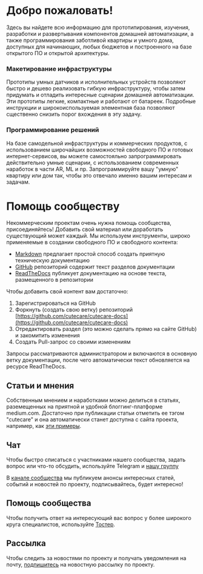 Добро пожаловать!
=================
Здесь вы найдете всю информацию для прототипирования, изучения, разработки и развертывания компонентов домашней автоматизации, а также программирования заботливой квартиры и умного дома, доступных для начинающих, любых бюджетов и построенного на базе открытого ПО и открытой архитектуры.

### Макетирование инфраструктуры

Прототипы умных датчиков и исполнительных устройств позволяют быстро и дешево реализовать гибкую инфраструктуру, чтобы затем придумать и отладить интересные сценарии домашней автоматизации. Эти прототипы легкие, компактные и работают от батареек. Подробные инструкции и широкоиспользуемая элементная база позволяют сщественно снизить порог вхождения в эту задачу.

### Программирование решений

На базе самодельной инфраструктуры и коммерческих продуктов, с использованием широчайших возможностей свободного ПО и готовых интернет-сервисов, вы можете самостояльно запрограммировать действительно умные сценарии, с использованием современных наработок в части AR, ML и пр. Запрограммируйте вашу "умную" квартиру или дом так, чтобы это отвечало именно вашим интересам и задачам.

# Помощь сообществу

Некоммерческим проектам очень нужна помощь сообщества, присоединяйтесь! Добавить свой материал или доработать существующий может каждый. Мы используем инструменты, широко применяемые в создании свободного ПО и свободного контента:

* [Markdown](https://learnxinyminutes.com/docs/ru-ru/markdown-ru/) предлагает простой способ создать приятную техническую документацию
* [GitHub](https://github.com/cutecare/cutecare-docs) репозиторий содержит текст разделов документации
* [ReadTheDocs](http://cutecare.readthedocs.io) публикует документацию на основе текста, размещенного в репозитории

Чтобы добавить свой контент вам достаточно:

1. Зарегистрироваться на GitHub
2. Форкнуть (создать свою ветку) репозиторий [https://github.com/cutecare/cutecare-docs](https://github.com/cutecare/cutecare-docs)
3. Отредактировать раздел (это можно сделать прямо на сайте GitHub) и закомитить изменения
4. Создать Pull-запрос со своими изменениям

Запросы рассматриваются администратором и включаются в основную ветку документации, после чего автоматически текст обновляется на ресурсе ReadTheDocs.

## Статьи и мнения

Собственным мнением и наработками можно делиться в статьях, раземещенных на приятной и удобной блоггинг-платформе medium.com. Достаточно при публикации статьи отметить ее тэгом "cutecare" и она автоматически станет доступна с сайта проекта, например, как [эти примеры](https://medium.com/tag/cutecare/latest).

## Чат

Чтобы быстро списаться с участниками нашего сообщества, задать вопрос или что-то обсудить, используйте Telegram и [нашу группу](https://t.me/joinchat/DwzT9RBjflj8ihZR94mxew)

В [канале сообщества](https://t.me/cutecare) мы публикуем анонсы интересных статей, событий и новостей по проекту, подписывайтесь, будет интересно!

## Помощь сообщества

Чтобы получить ответ на интересующий вас вопрос у более широкого круга специалистов, используйте [Тостер](https://toster.ru/tag/%D1%83%D0%BC%D0%BD%D1%8B%D0%B9%20%D0%B4%D0%BE%D0%BC/questions).

## Рассылка

Чтобы следить за новостями по проекту и получать уведомления на почту, [подпишитесь](https://cutecare.us17.list-manage.com/subscribe?u=a93eea03bf67e37ae401e22a8&id=b7c2c6ef90) на новостную рассылку по проекту.
